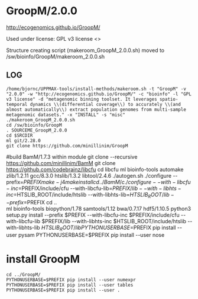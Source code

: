 GroopM/2.0.0
========================

<http://ecogenomics.github.io/GroopM/>

Used under license:
GPL v3 license
<>

Structure creating script (makeroom_GroopM_2.0.0.sh) moved to /sw/bioinfo/GroopM/makeroom_2.0.0.sh

LOG
---

    /home/bjornc/UPPMAX-tools/install-methods/makeroom.sh -t "GroopM" -v "2.0.0" -w "http://ecogenomics.github.io/GroopM/" -c "bioinfo" -l "GPL v3 license" -d "metagenomic binning toolset. It leverages spatio-temporal dynamics \\(differential coverage\\) to accurately \\(and almost automatically\\) extract population genomes from multi-sample metagenomic datasets." -x "INSTALL" -s "misc"
    ./makeroom_GroopM_2.0.0.sh
    cd /sw/bioinfo/GroopM
    . SOURCEME_GroopM_2.0.0
    cd $SRCDIR
    ml git/2.28.0
    git clone https://github.com/minillinim/GroopM
#build BamM/1.7.3 within module
    git clone --recursive https://github.com/minillinim/BamM
    git clone https://github.com/codebrainz/libcfu
    cd libcfu
    ml bioinfo-tools automake zlib/1.2.11 gcc/8.3.0 htslib/1.3.2 libtool/2.4.6
    ./autogen.sh
    ./configure --prefix=$PREFIX
    make -j4
    make install
    cd ../BamM/c
    ./configure --with-libcfu-inc=$PREFIX/include/cfu --with-libcfu-lib=$PREFIX/lib --with-libhts-inc=$HTSLIB_ROOT/include/htslib --with-libhts-lib=$HTSLIB_ROOT/lib --prefix=$PREFIX
    cd ..    
    ml bioinfo-tools biopython/1.78 samtools/1.12 bwa/0.7.17 hdf5/1.10.5
    python3 setup.py install --prefix $PREFIX --with-libcfu-inc $PREFIX/include/cfu --with-libcfu-lib $PREFIX/lib --with-libhts-inc $HTSLIB_ROOT/include/htslib --with-libhts-lib $HTSLIB_ROOT/lib
    PYTHONUSERBASE=$PREFIX pip install --user pysam
    PYTHONUSERBASE=$PREFIX pip install --user nose


# install GroopM

    cd ../GroopM/
    PYTHONUSERBASE=$PREFIX pip install --user numexpr
    PYTHONUSERBASE=$PREFIX pip install --user tables
    PYTHONUSERBASE=$PREFIX pip install --user .


